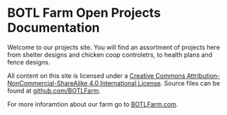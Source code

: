 # BOTL Farm Open Projects Documentation

Welcome to our projects site. You will find an assortment of projects here from shelter designs and chicken coop controletrs, to health plans and fence designs. 

All content on this site is licensed under a [Creative Commons Attribution-NonCommercial-ShareAlike 4.0 International License](https://creativecommons.org/licenses/by-nc-sa/4.0/). Source files can be found at [github.com/BOTLFarm](http://github.com/BOTLFarm).

For more inforamtion about our farm go to [BOTLFarm.com](http://BOTLFarm.com).
